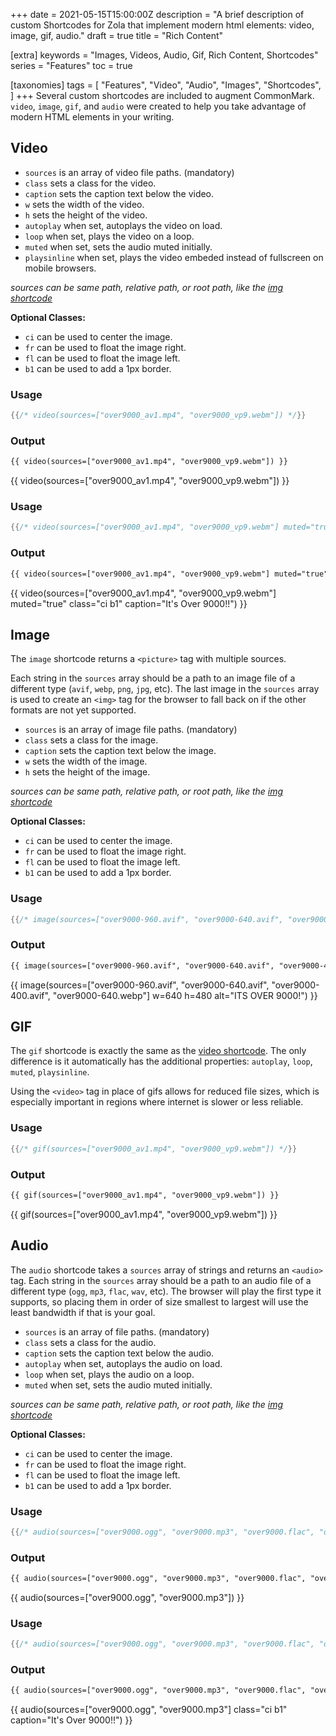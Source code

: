 +++
date = 2021-05-15T15:00:00Z
description = "A brief description of custom Shortcodes for Zola that implement modern html elements: video, image, gif, audio."
draft = true
title = "Rich Content"

[extra]
keywords = "Images, Videos, Audio, Gif, Rich Content, Shortcodes"
series = "Features"
toc = true

[taxonomies]
tags = [
    "Features",
    "Video",
    "Audio",
    "Images",
    "Shortcodes",
]
+++
Several custom shortcodes are included to augment CommonMark. `video`, `image`, `gif`, and `audio` were created to help you take advantage of modern HTML elements in your writing.

<!-- more -->

## Video

- `sources` is an array of video file paths. (mandatory)
- `class` sets a class for the video.
- `caption` sets the caption text below the video.
- `w` sets the width of the video.
- `h` sets the height of the video.
- `autoplay` when set, autoplays the video on load.
- `loop` when set, plays the video on a loop.
- `muted` when set, sets the audio muted initially.
- `playsinline` when set, plays the video embeded instead of fullscreen on mobile browsers.

*sources can be same path, relative path, or root path, like the [img shortcode](https://abridge.pages.dev/overview-images/#img-shortcode)*

**Optional Classes:**

- `ci` can be used to center the image.
- `fr` can be used to float the image right.
- `fl` can be used to float the image left.
- `b1` can be used to add a 1px border.

### Usage

```rs
{{/* video(sources=["over9000_av1.mp4", "over9000_vp9.webm"]) */}}
```

### Output

```html
{{ video(sources=["over9000_av1.mp4", "over9000_vp9.webm"]) }}
```

{{ video(sources=["over9000_av1.mp4", "over9000_vp9.webm"]) }}

### Usage

```rs
{{/* video(sources=["over9000_av1.mp4", "over9000_vp9.webm"] muted="true" class="ci b1" caption="It's Over 9000!!") */}}
```

### Output

```html
{{ video(sources=["over9000_av1.mp4", "over9000_vp9.webm"] muted="true" class="ci b1" caption="It's Over 9000!!") }}
```

{{ video(sources=["over9000_av1.mp4", "over9000_vp9.webm"] muted="true" class="ci b1" caption="It's Over 9000!!") }}

## Image

The `image` shortcode returns a `<picture>` tag with multiple sources.

Each string in the `sources` array should be a path to an image file of a different type (`avif`, `webp`, `png`, `jpg`, etc).
 The last image in the `sources` array is used to create an `<img>` tag for the browser to fall back on if the other formats are not yet supported.

- `sources` is an array of image file paths. (mandatory)
- `class` sets a class for the image.
- `caption` sets the caption text below the image.
- `w` sets the width of the image.
- `h` sets the height of the image.

*sources can be same path, relative path, or root path, like the [img shortcode](https://abridge.pages.dev/overview-images/#img-shortcode)*

**Optional Classes:**

- `ci` can be used to center the image.
- `fr` can be used to float the image right.
- `fl` can be used to float the image left.
- `b1` can be used to add a 1px border.

### Usage

```rs
{{/* image(sources=["over9000-960.avif", "over9000-640.avif", "over9000-400.avif", "over9000-640.webp"] w=640 h=480 alt="ITS OVER 9000!") */}}
```

### Output

```html
{{ image(sources=["over9000-960.avif", "over9000-640.avif", "over9000-400.avif", "over9000-640.webp"] w=640 h=480 alt="ITS OVER 9000!") }}
```

{{ image(sources=["over9000-960.avif", "over9000-640.avif", "over9000-400.avif", "over9000-640.webp"] w=640 h=480 alt="ITS OVER 9000!") }}

## GIF

The `gif` shortcode is exactly the same as the [video shortcode](#video).
 The only difference is it automatically has the additional properties: `autoplay`, `loop`, `muted`, `playsinline`.

Using the `<video>` tag in place of gifs allows for reduced file sizes,
which is especially important in regions where internet is slower or
less reliable.

### Usage

```rs
{{/* gif(sources=["over9000_av1.mp4", "over9000_vp9.webm"]) */}}
```

### Output

```html
{{ gif(sources=["over9000_av1.mp4", "over9000_vp9.webm"]) }}
```

{{ gif(sources=["over9000_av1.mp4", "over9000_vp9.webm"]) }}

## Audio

The `audio` shortcode takes a `sources` array of strings and returns an
`<audio>` tag. Each string in the `sources` array should be a path to an
audio file of a different type (`ogg`, `mp3`, `flac`, `wav`, etc).
The browser will play the first type it supports, so placing them in order of size smallest to largest will use the least bandwidth if that is your goal.

- `sources` is an array of file paths. (mandatory)
- `class` sets a class for the audio.
- `caption` sets the caption text below the audio.
- `autoplay` when set, autoplays the audio on load.
- `loop` when set, plays the audio on a loop.
- `muted` when set, sets the audio muted initially.

*sources can be same path, relative path, or root path, like the [img shortcode](https://abridge.pages.dev/overview-images/#img-shortcode)*

**Optional Classes:**

- `ci` can be used to center the image.
- `fr` can be used to float the image right.
- `fl` can be used to float the image left.
- `b1` can be used to add a 1px border.

### Usage

```rs
{{/* audio(sources=["over9000.ogg", "over9000.mp3", "over9000.flac", "over9000.wav"]) */}}
```

### Output

```html
{{ audio(sources=["over9000.ogg", "over9000.mp3", "over9000.flac", "over9000.wav"]) }}
```

{{ audio(sources=["over9000.ogg", "over9000.mp3"]) }}

### Usage

```rs
{{/* audio(sources=["over9000.ogg", "over9000.mp3", "over9000.flac", "over9000.wav"] class="ci b1" caption="It's Over 9000!!") */}}
```

### Output

```html
{{ audio(sources=["over9000.ogg", "over9000.mp3", "over9000.flac", "over9000.wav"] class="ci b1" caption="It's Over 9000!!") }}
```

{{ audio(sources=["over9000.ogg", "over9000.mp3"] class="ci b1" caption="It's Over 9000!!") }}
